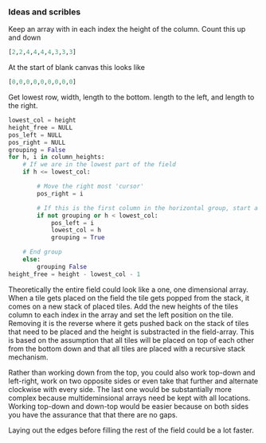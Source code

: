 ### Ideas and scribles
Keep an array with in each index the height of the column. Count this up and down
```python
[2,2,4,4,4,4,3,3,3]
```

At the start of blank canvas this looks like
```python
[0,0,0,0,0,0,0,0,0]
```

Get lowest row, width, length to the bottom. length to the left, and length to the right.
```python
lowest_col = height 
height_free = NULL
pos_left = NULL
pos_right = NULL
grouping = False
for h, i in column_heights:
	# If we are in the lowest part of the field
	if h <= lowest_col:

		# Move the right most 'cursor'
		pos_right = i

		# If this is the first column in the horizontal group, start a new one.
		if not grouping or h < lowest_col:
			pos_left = i
			lowest_col = h
			grouping = True

	# End group
	else:
		grouping False
height_free = height - lowest_col - 1
```

Theoretically the entire field could look like a one, one dimensional array. When a tile gets placed on the field the tile gets popped from the stack, it comes on a new stack of placed tiles. Add the new heights of the tiles column to each index in the array and set the left position on the tile. Removing it is the reverse where it gets pushed back on the stack of tiles that need to be placed and the height is substracted in the field-array.
This is based on the assumption that all tiles will be placed on top of each other from the bottom down and that all tiles are placed with a recursive stack mechanism.

Rather than working down from the top, you could also work top-down and left-right, work on two opposite sides or even take that further and alternate clockwise with every side. The last one would be substantially more complex because multideminsional arrays need be kept with all locations. Working top-down and down-top would be easier because on both sides you have the assurance that that there are no gaps.

Laying out the edges before filling the rest of the field could be a lot faster.

